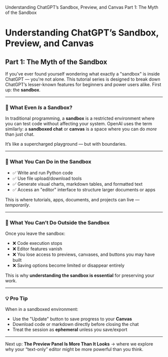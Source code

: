 Understanding ChatGPT’s Sandbox, Preview, and Canvas
Part 1: The Myth of the Sandbox


# Understanding ChatGPT’s Sandbox, Preview, and Canvas  
## Part 1: The Myth of the Sandbox

If you've ever found yourself wondering what exactly a "sandbox" is inside ChatGPT — you're not alone. This tutorial series is designed to break down ChatGPT’s lesser-known features for beginners and power users alike. First up: the **sandbox**.

---

### 🧠 What Even *Is* a Sandbox?

In traditional programming, a **sandbox** is a restricted environment where you can test code without affecting your system. OpenAI uses the term similarly: a **sandboxed chat** or **canvas** is a space where you can do *more* than just chat.

It’s like a supercharged playground — but with boundaries.

---

### 🧰 What You Can Do in the Sandbox

- ✅ Write and run Python code
- ✅ Use file upload/download tools
- ✅ Generate visual charts, markdown tables, and formatted text
- ✅ Access an "editor" interface to structure larger documents or apps

This is where tutorials, apps, documents, and projects can live — *temporarily*.

---

### 🚫 What You Can’t Do Outside the Sandbox

Once you leave the sandbox:
- ❌ Code execution stops
- ❌ Editor features vanish
- ❌ You lose access to previews, canvases, and buttons you may have built
- ❌ Saving options become limited or disappear entirely

This is why **understanding the sandbox is essential** for preserving your work.

---

### 💡 Pro Tip

When in a sandboxed environment:
- Use the "Update" button to save progress to your **Canvas**
- Download code or markdown directly before closing the chat
- Treat the session as **ephemeral** unless you save/export

---

Next up: **The Preview Panel Is More Than It Looks** → where we explore why your “text-only” editor might be more powerful than you think.
